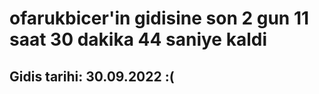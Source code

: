 # ofarukbicer'in gidisine son 2 gun 11 saat 30 dakika 44 saniye kaldi

## Gidis tarihi: 30.09.2022 :(